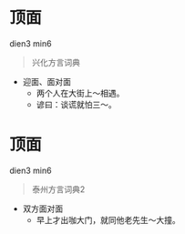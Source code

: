 # 顶面
dien3 min6
> 兴化方言词典
- 迎面、面对面
  - 两个人在大街上～相遇。
  - 谚曰：谈谎就怕三～。

# 顶面
dien3 min6
> 泰州方言词典2
- 双方面对面
  - 早上才出咖大门，就同他老先生～大撞。
